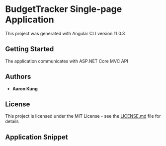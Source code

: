 # BudgetTracker Single-page Application

This project was generated with Angular CLI version 11.0.3

## Getting Started

The application communicates with ASP.NET Core MVC API 

## Authors

* **Aaron Kung** 


## License

This project is licensed under the MIT License - see the [LICENSE.md](LICENSE.md) file for details

## Application Snippet

